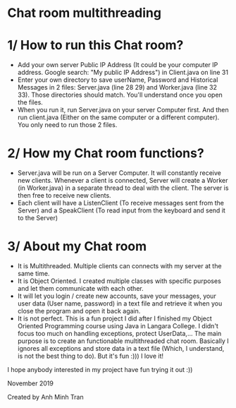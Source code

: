 # Chat room multithreading

# 1/ How to run this Chat room?
- Add your own server Public IP Address (It could be your computer IP address. Google search: "My public IP Address") in Client.java on line 31
- Enter your own directory to save userName, Password and Historical Messages in 2 files: Server.java (line 28 29) and Worker.java (line 32 33). Those directories should match. You'll understand once you open the files.
- When you run it, run Server.java on your server Computer first. And then run client.java (Either on the same computer or a different computer). You only need to run those 2 files.

# 2/ How my Chat room functions?
- Server.java will be run on a Server Computer. It will constantly receive new clients. Whenever a client is connected, Server will create a Worker (in Worker.java) in a separate thread to deal with the client. The server is then free to receive new clients.
- Each client will have a ListenClient (To receive messages sent from the Server) and a SpeakClient (To read input from the keyboard and send it to the Server)

# 3/ About my Chat room
- It is Multithreaded. Multiple clients can connects with my server at the same time.
- It is Object Oriented. I created multiple classes with specific purposes and let them communicate with each other.
- It will let you login / create new accounts, save your messages, your user data (User name, password) in a text file and retrieve it when you close the program and open it back again.
- It is not perfect. This is a fun project I did after I finished my Object Oriented Programming course using Java in Langara College. I didn't focus too much on handling exceptions, protect UserData,... The main purpose is to create an functionable multithreaded chat room. Basically I ignores all exceptions and store data in a text file (Which, I understand, is not the best thing to do). But it's fun :))) I love it!

I hope anybody interested in my project have fun trying it out :))

November 2019

Created by Anh Minh Tran
